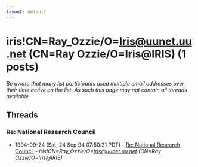 ```yaml
---
layout: default
---
```


# iris!CN=Ray_Ozzie/O=Iris@uunet.uu.net (CN=Ray Ozzie/O=Iris@IRIS) (1 posts)

_Be aware that many list participants used multiple email addresses over their time active on the list. As such this page may not contain all threads available._

## Threads

### Re: National Research Council
+ 1994-09-24 (Sat, 24 Sep 94 07:50:21 PDT) - [Re: National Research Council](/archive/1994/09/fc9a11d379fcef138ee315ea6c04967b03559b1d9bcf3659d69b8382e1d9f16c) - _iris!CN=Ray_Ozzie/O=Iris@uunet.uu.net (CN=Ray Ozzie/O=Iris@IRIS)_

